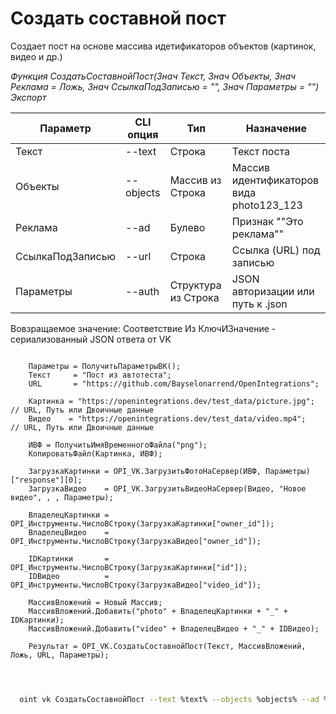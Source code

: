 ﻿---
sidebar_position: 2
---

# Создать составной пост
 Создает пост на основе массива идетификаторов объектов (картинок, видео и др.)


*Функция СоздатьСоставнойПост(Знач Текст, Знач Объекты, Знач Реклама = Ложь, Знач СсылкаПодЗаписью = "", Знач Параметры = "") Экспорт*

  | Параметр | CLI опция | Тип | Назначение |
  |-|-|-|-|
  | Текст | --text | Строка | Текст поста |
  | Объекты | --objects | Массив из Строка | Массив идентификаторов вида photo123_123 |
  | Реклама | --ad | Булево | Признак ""Это реклама"" |
  | СсылкаПодЗаписью | --url | Строка | Ссылка (URL) под записью |
  | Параметры | --auth | Структура из Строка | JSON авторизации или путь к .json |

  
  Вовзращаемое значение:   Соответствие Из КлючИЗначение - сериализованный JSON ответа от VK

```bsl title="Пример кода"
	
    Параметры = ПолучитьПараметрыВК();
    Текст     = "Пост из автотеста";
    URL       = "https://github.com/Bayselonarrend/OpenIntegrations";
    
    Картинка = "https://openintegrations.dev/test_data/picture.jpg"; // URL, Путь или Двоичные данные
    Видео    = "https://openintegrations.dev/test_data/video.mp4";   // URL, Путь или Двоичные данные
    
    ИВФ = ПолучитьИмяВременногоФайла("png");   
    КопироватьФайл(Картинка, ИВФ);
    
    ЗагрузкаКартинки = OPI_VK.ЗагрузитьФотоНаСервер(ИВФ, Параметры)["response"][0];
    ЗагрузкаВидео    = OPI_VK.ЗагрузитьВидеоНаСервер(Видео, "Новое видео", , , Параметры);
    
    ВладелецКартинки = OPI_Инструменты.ЧислоВСтроку(ЗагрузкаКартинки["owner_id"]);
    ВладелецВидео    = OPI_Инструменты.ЧислоВСтроку(ЗагрузкаВидео["owner_id"]);
    
    IDКартинки       = OPI_Инструменты.ЧислоВСтроку(ЗагрузкаКартинки["id"]);
    IDВидео          = OPI_Инструменты.ЧислоВСтроку(ЗагрузкаВидео["video_id"]);
    
    МассивВложений = Новый Массив;
    МассивВложений.Добавить("photo" + ВладелецКартинки + "_" + IDКартинки);
    МассивВложений.Добавить("video" + ВладелецВидео + "_" + IDВидео);
    
    Результат = OPI_VK.СоздатьСоставнойПост(Текст, МассивВложений, Ложь, URL, Параметры);

	
```

```sh title="Пример команд CLI"
    
  oint vk СоздатьСоставнойПост --text %text% --objects %objects% --ad %ad% --url %url% --auth %auth%

```


```json title="Результат"



```
